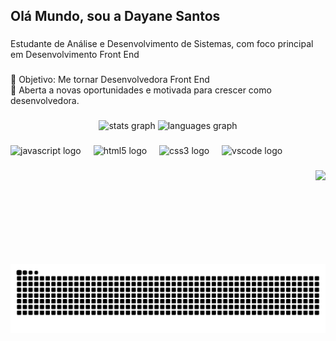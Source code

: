 <h2 align="left">Olá Mundo, sou a Dayane Santos</h2>

###

<p align="left">Estudante de Análise e Desenvolvimento de Sistemas, com foco principal em Desenvolvimento Front End</p>

###

<p align="left">🎯 Objetivo: Me tornar Desenvolvedora Front End<br>🎲 Aberta a novas oportunidades e motivada para crescer como desenvolvedora.</p>

###

<div align="center">
  <img src="https://github-readme-stats.vercel.app/api?username=Day-santos&hide_title=false&hide_rank=false&show_icons=true&include_all_commits=true&count_private=true&disable_animations=false&theme=dark&locale=en&hide_border=false" height="150" alt="stats graph"  />
  <img src="https://github-readme-stats.vercel.app/api/top-langs?username=Day-santos&locale=en&hide_title=false&layout=compact&card_width=320&langs_count=5&theme=dark&hide_border=false" height="150" alt="languages graph"  />
</div>

###

<div align="left">
  <img src="https://cdn.jsdelivr.net/gh/devicons/devicon/icons/javascript/javascript-original.svg" height="30" alt="javascript logo"  />
  <img width="12" />
  <img src="https://cdn.jsdelivr.net/gh/devicons/devicon/icons/html5/html5-original.svg" height="30" alt="html5 logo"  />
  <img width="12" />
  <img src="https://cdn.jsdelivr.net/gh/devicons/devicon/icons/css3/css3-original.svg" height="30" alt="css3 logo"  />
  <img width="12" />
  <img src="https://cdn.jsdelivr.net/gh/devicons/devicon/icons/vscode/vscode-original.svg" height="30" alt="vscode logo"  />
</div>

###

<div align="left">
</div>

###

<img align="right" height="150" src="https://media1.giphy.com/media/v1.Y2lkPTc5MGI3NjExZ2swZnc5ODN1dmV6cXozaXc4MGpveW14eXJ0bGh0N2UyZDYxaHh3cCZlcD12MV9pbnRlcm5hbF9naWZfYnlfaWQmY3Q9Zw/78XCFBGOlS6keY1Bil/giphy.gif"  />

###

<br clear="both">

<img src="https://raw.githubusercontent.com/Day-santos/Day-santos/output/snake.svg" alt="Snake animation" />

###
  
